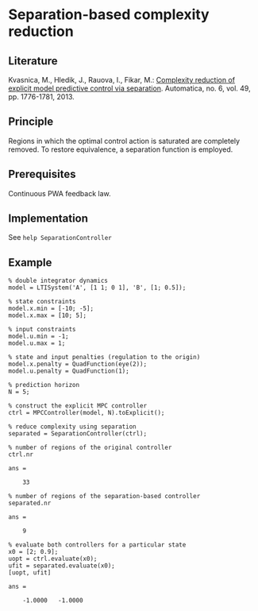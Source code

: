 # Separation-based complexity reduction

## Literature

Kvasnica, M., Hledik, J., Rauova, I., Fikar, M.: [Complexity reduction of explicit model predictive control via separation](http://www.sciencedirect.com/science/article/pii/S0005109813001076). Automatica, no. 6, vol. 49, pp. 1776-1781, 2013.

## Principle

Regions in which the optimal control action is saturated are completely removed. To restore equivalence, a separation function is employed.

## Prerequisites

Continuous PWA feedback law.

## Implementation

See `help SeparationController`

## Example

    % double integrator dynamics
    model = LTISystem('A', [1 1; 0 1], 'B', [1; 0.5]);
    
    % state constraints
    model.x.min = [-10; -5];
    model.x.max = [10; 5];
    
    % input constraints
    model.u.min = -1;
    model.u.max = 1;
    
    % state and input penalties (regulation to the origin)
    model.x.penalty = QuadFunction(eye(2));
    model.u.penalty = QuadFunction(1);
    
    % prediction horizon
    N = 5;
    
    % construct the explicit MPC controller
    ctrl = MPCController(model, N).toExplicit();
    
    % reduce complexity using separation
    separated = SeparationController(ctrl);
    
    % number of regions of the original controller
    ctrl.nr
    
    ans =
    
        33
        
    % number of regions of the separation-based controller
    separated.nr
    
    ans =
    
        9
        
    % evaluate both controllers for a particular state
    x0 = [2; 0.9];
    uopt = ctrl.evaluate(x0);
    ufit = separated.evaluate(x0);
    [uopt, ufit]
    
    ans =
    
        -1.0000   -1.0000